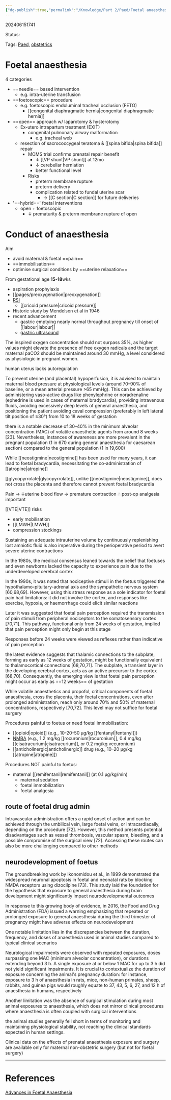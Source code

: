 ```yaml
---
{"dg-publish":true,"permalink":"/Knowledge/Part 2/Paed/Foetal anaesthesia/"}
---
```



202406151741

Status: 

Tags: [Paed](../../Medicine/Paediatrics.md), [obstetrics](obstetrics)

# Foetal anaesthesia

4 categories
- ==needle== based intervention
	- e.g. intra-uterine transfusion
- ==foetoscopic== procedure
	- e.g. foetoscopic endoluminal tracheal occlusion (FETO)
		- [[congenital diaphragmatic hernia\|congenital diaphragmatic hernia]]
- ==open== approach w/ laparotomy & hysterotomy
	- Ex-utero intrapartum treatment (EXIT)
		- congenital pulmonary airway malformation
			- e.g. tracheal web
	- resection of sacrococcygeal teratoma & [[spina bifida\|spina bifida]] repair
		- MOMS trial confirms prenatal repair benefit
			- ↓ [[VP shunt\|VP shunt]] at 12mo
			- ↓ cerebellar herniation
			- better functional level
		- Risks
			- preterm membrane rupture
			- preterm delivery
			- complication related to fundal uterine scar
				- → [[C section\|C section]] for future deliveries
- '==hybrid==' foetal interventions
	- open + foetoscopic
		- ↓ prematurity & preterm membrane rupture cf open

# Conduct of anaesthesia
Aim
- avoid maternal & foetal ==pain==
- ==immobilisation==
- optimise surgical conditions by ==uterine relaxation==

From gestational age **15-18**wks
- aspiration prophylaxis
- [[pages/preoxygenation\|preoxygenation]]
- [RSI](rapid%20sequence%20induction.md)
	- [[cricoid pressure\|cricoid pressure]]
- Historic study by Mendelson et al in 1946
- recent advancement
	- gastric emptying nearly normal throughout pregnancy till onset of [[labour\|labour]]
	- [gastric ultrasound](gastric%20ultrasound)

The inspired oxygen concentration should not surpass 35%, as higher values might elevate the presence of free oxygen radicals and the target maternal paCO2 should be maintained around 30 mmHg, a level considered as physiologic in pregnant women.

human uterus lacks autoregulation

To prevent uterine (and placental) hypoperfusion, it is advised to maintain maternal blood pressure at physiological levels (around 70–90% of baseline, or a mean arterial pressure >65 mmHg). This can be achieved by administering vaso-active drugs like phenylephrine or noradrenaline (ephedrine is used in cases of maternal bradycardia), providing intravenous fluids, avoiding excessively deep levels of general anaesthesia, and positioning the patient avoiding caval compression (preferably in left lateral tilt position of ≥30°) from 10 to 18 weeks of gestation

there is a notable decrease of 30–40% in the minimum alveolar concentration (MAC) of volatile anaesthetic agents from around 8 weeks [23]. Nevertheless, instances of awareness are more prevalent in the pregnant population (1 in 670 during general anaesthesia for caesarean section) compared to the general population (1 in 19,600)

While [[neostigmine\|neostigmine]] has been used for many years, it can lead to foetal bradycardia, necessitating the co-administration of [[atropine\|atropine]]

[[glycopyrrolate\|glycopyrrolate]], unlike [[neostigmine\|neostigmine]], does not cross the placenta and therefore cannot prevent foetal bradycardia

Pain → ↓uterine blood flow → premature contraction
∴ post-op analgesia important

[[VTE\|VTE]] risks
- early mobilisation
- [[LMWH\|LMWH]]
- compression stockings

Sustaining an adequate intrauterine volume by continuously replenishing lost amniotic fluid is also imperative during the perioperative period to avert severe uterine contractions

In the 1980s, the medical consensus leaned towards the belief that foetuses and even newborns lacked the capacity to experience pain due to the underdeveloped cerebral cortex

In the 1990s, it was noted that nociceptive stimuli in the foetus triggered the hypothalamo-pituitary-adrenal axis and the sympathetic nervous system [60,68,69]. However, using this stress response as a sole indicator for foetal pain had limitations: it did not involve the cortex, and responses like exercise, hypoxia, or haemorrhage could elicit similar reactions

Later it was suggested that foetal pain perception required the transmission of pain stimuli from peripheral nociceptors to the somatosensory cortex [70,71]. This pathway, functional only from 24 weeks of gestation, implied that pain perception might only begin at this stage

Responses before 24 weeks were viewed as reflexes rather than indicative of pain perception

the latest evidence suggests that thalamic connections to the subplate, forming as early as 12 weeks of gestation, might be functionally equivalent to thalamocortical connections [68,70,71]. The subplate, a transient layer in the developing cerebral cortex, acts as an active precursor to the cortex [68,70]. Consequently, the emerging view is that foetal pain perception might occur as early as ==12 weeks== of gestation

While volatile anaesthetics and propofol, critical components of foetal anaesthesia, cross the placenta, their foetal concentrations, even after prolonged administration, reach only around 70% and 50% of maternal concentrations, respectively [70,72]. This level may not suffice for foetal surgery

Procedures painful to foetus or need foetal immobilisation:
- [[opioid\|opioid]] (e.g., 10-20-50 μg/kg [[fentanyl\|fentanyl]])
- [NMBA](../../Medicine/neuromuscular%20blocking%20agent.md) (e.g., 1.2 mg/kg [[rocuronium\|rocuronium]], 0.4 mg/kg [[cisatracurium\|cisatracurium]], or 0.2 mg/kg vecuronium)
- [[anticholinergic\|anticholinergic]] drug (e.g., 10–20 μg/kg [[atropine\|atropine]])

Procedures NOT painful to foetus:
- maternal [[remifentanil\|remifentanil]] (at 0.1 μg/kg/min)
	- maternal sedation
	- foetal immobilization
	- foetal analgesia

## route of foetal drug admin
Intravascular administration offers a rapid onset of action and can be achieved through the umbilical vein, large foetal veins, or intracardiacally, depending on the procedure [72]. However, this method presents potential disadvantages such as vessel thrombosis, vascular spasm, bleeding, and a possible compromise of the surgical view [72]. Accessing these routes can also be more challenging compared to other methods

## neurodevelopment of foetus
The groundbreaking work by Ikonomidou et al., in 1999 demonstrated the widespread neuronal apoptosis in foetal and neonatal rats by blocking NMDA receptors using dizocilpine [73]. This study laid the foundation for the hypothesis that exposure to general anaesthesia during brain development might significantly impact neurodevelopmental outcomes

In response to this growing body of evidence, in 2016, the Food and Drug Administration (FDA) issued a warning emphasizing that repeated or prolonged exposure to general anaesthesia during the third trimester of pregnancy might have adverse effects on neurodevelopment

One notable limitation lies in the discrepancies between the duration, frequency, and doses of anaesthesia used in animal studies compared to typical clinical scenarios

Neurological impairments were observed with repeated exposures, doses surpassing one MAC (minimum alveolar concentration), or durations extending beyond 3 h. A single exposure at or below 1 MAC for up to 3 h did not yield significant impairments. It is crucial to contextualize the duration of exposure concerning the animal's pregnancy duration: for instance, exposure to 3 h of anaesthesia in rats, mice, non-human primates, sheep, rabbits, and guinea pigs would roughly equate to 37, 43, 5, 6, 27, and 12 h of anaesthesia in humans, respectively

Another limitation was the absence of surgical stimulation during most animal exposures to anaesthesia, which does not mirror clinical procedures where anaesthesia is often coupled with surgical interventions

the animal studies generally fell short in terms of monitoring and maintaining physiological stability, not reaching the clinical standards expected in human settings.

Clinical data on the effects of prenatal anaesthesia exposure and surgery are available only for maternal non-obstetric surgery (but not for foetal surgery)

___
# References
[Advances in Foetal Anaesthesia](../../../Reference%20notes/Readwise/Articles/Advances%20in%20Foetal%20Anaesthesia.md)